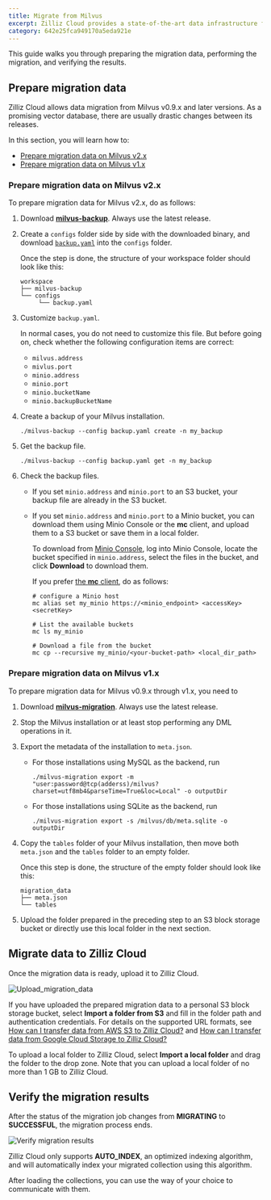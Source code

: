 ```yaml
---
title: Migrate from Milvus
excerpt: Zilliz Cloud provides a state-of-the-art data infrastructure for optimized search across vector embeddings, making it easy to bring your AI applications to life. As a Milvus user who wants to make the most of this data infrastructure, you are advised to migrate your data to Zilliz Cloud.
category: 642e25fca949170a5eda921e
---
```


This guide walks you through preparing the migration data, performing the migration, and verifying the results.

## Prepare migration data

Zilliz Cloud allows data migration from Milvus v0.9.x and later versions. As a promising vector database, there are usually drastic changes between its releases.

In this section, you will learn how to:

- [Prepare migration data on Milvus v2.x](#prepare-migration-data-on-milvus-v2x)
- [Prepare migration data on Milvus v1.x](#prepare-migration-data-on-milvus-v1x)

### Prepare migration data on Milvus v2.x

To prepare migration data for Milvus v2.x, do as follows:

1. Download [**milvus-backup**](https://github.com/zilliztech/milvus-backup/releases). Always use the latest release.
2. Create a `configs` folder side by side with the downloaded binary, and download [`backup.yaml`](https://raw.githubusercontent.com/zilliztech/milvus-backup/master/configs/backup.yaml) into the `configs` folder.

    Once the step is done, the structure of your workspace folder should look like this:

    ```
    workspace
    ├── milvus-backup
    └── configs
         └── backup.yaml
    ```

3. Customize `backup.yaml`.

    In normal cases, you do not need to customize this file. But before going on, check whether the following configuration items are correct:

    - `milvus.address`
    - `mivlus.port`
    - `minio.address`
    - `minio.port`
    - `minio.bucketName`
    - `minio.backupBucketName`

4. Create a backup of your Milvus installation.

    ```shell
    ./milvus-backup --config backup.yaml create -n my_backup 
    ```

5. Get the backup file.

    ```shell
    ./milvus-backup --config backup.yaml get -n my_backup
    ```

6. Check the backup files.
    
    - If you set `minio.address` and `minio.port` to an S3 bucket, your backup file are already in the S3 bucket.
    - If you set `minio.address` and `minio.port` to a Minio bucket, you can download them using Minio Console or the **mc** client, and upload them to a S3 bucket or save them in a local folder.

        To download from [Minio Console](https://min.io/docs/minio/kubernetes/upstream/administration/minio-console.html), log into Minio Console, locate the bucket specified in `minio.address`, select the files in the bucket, and click **Download** to download them. 
        
        If you prefer [the **mc** client](https://min.io/docs/minio/linux/reference/minio-mc.html#mc-install), do as follows:

        ```shell
        # configure a Minio host
        mc alias set my_minio https://<minio_endpoint> <accessKey> <secretKey>

        # List the available buckets
        mc ls my_minio

        # Download a file from the bucket
        mc cp --recursive my_minio/<your-bucket-path> <local_dir_path>
        ``` 

### Prepare migration data on Milvus v1.x

To prepare migration data for Milvus v0.9.x through v1.x, you need to

1. Download [**milvus-migration**](https://assets.zilliz.com/tools/milvus-migration). Always use the latest release.
2. Stop the Milvus installation or at least stop performing any DML operations in it.
3. Export the metadata of the installation to `meta.json`.

    - For those installations using MySQL as the backend, run

        ```shell
        ./milvus-migration export -m "user:password@tcp(adderss)/milvus?charset=utf8mb4&parseTime=True&loc=Local" -o outputDir
        ```

    - For those installations using SQLite as the backend, run

        ```shell
        ./milvus-migration export -s /milvus/db/meta.sqlite -o outputDir
        ```

4. Copy the `tables` folder of your Milvus installation, then move both `meta.json` and the `tables` folder to an empty folder. 

    Once this step is done, the structure of the empty folder should look like this:

    ```
    migration_data
    ├── meta.json
    └── tables  
    ```

5. Upload the folder prepared in the preceding step to an S3 block storage bucket or directly use this local folder in the next section.

## Migrate data to Zilliz Cloud

Once the migration data is ready, upload it to Zilliz Cloud.

![Upload_migration_data](https://assets.zilliz.com/zillizCloudDocAssets/upload_migration_data.png)

If you have uploaded the prepared migration data to a personal S3 block storage bucket, select **Import a folder from S3** and fill in the folder path and authentication credentials. For details on the supported URL formats, see [How can I transfer data from AWS S3 to Zilliz Cloud?](faqs.md#How-can-I-transfer-data-from-AWS-S3-to-Zilliz-Cloud) and [How can I transfer data from Google Cloud Storage to Zilliz Cloud?](faqs.md#How-can-I-transfer-data-from-Google-Cloud-Storage-to-Zilliz-Cloud)

To upload a local folder to Zilliz Cloud, select **Import a local folder** and drag the folder to the drop zone. Note that you can upload a local folder of no more than 1 GB to Zilliz Cloud.

## Verify the migration results

After the status of the migration job changes from **MIGRATING** to **SUCCESSFUL**, the migration process ends.

![Verify migration results](https://assets.zilliz.com/zillizCloudDocAssets/verify_migration_results.png)

Zilliz Cloud only supports **AUTO_INDEX**, an optimized indexing algorithm, and will automatically index your migrated collection using this algorithm.  

After loading the collections, you can use the way of your choice to communicate with them.
